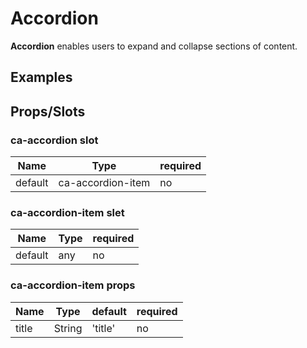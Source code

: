 
# Accordion

**Accordion** enables users to expand and collapse sections of content.


## Examples

<Codepen codePenId="VBYOpp"></Codepen>

## Props/Slots

### ca-accordion slot

| Name | Type | required |
| ------ | ----------- | ------ |
| default   | ca-accordion-item | no | 

### ca-accordion-item slet

| Name | Type | required |
| ------ | ----------- | ------ |
| default   | any | no |

### ca-accordion-item props

| Name | Type | default | required |
| ------ | ----------- | ------ | -----|
| title   | String | 'title' | no |